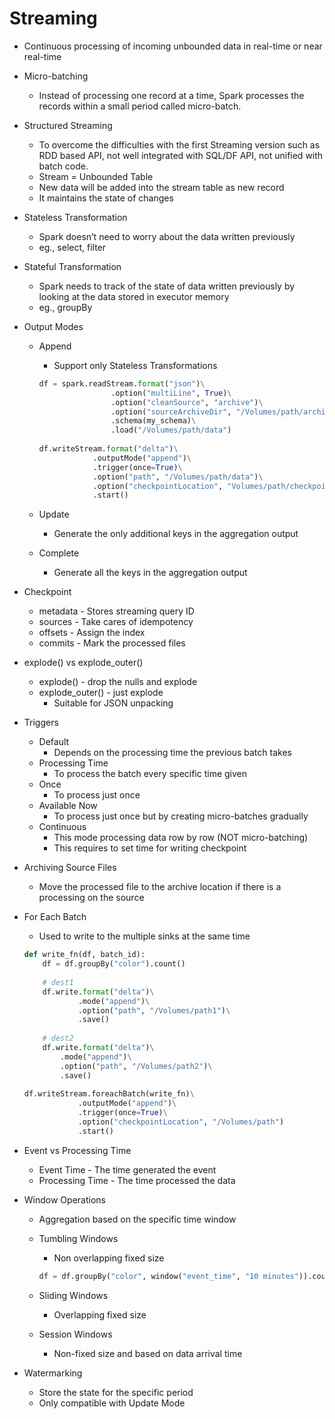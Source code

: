 # Streaming

- Continuous processing of incoming unbounded data in real-time or near real-time
- Micro-batching
    - Instead of processing one record at a time, Spark processes the records within a small period called micro-batch.
- Structured Streaming
    - To overcome the difficulties with the first Streaming version such as RDD based API, not well integrated with SQL/DF API, not unified with batch code.
    - Stream = Unbounded Table
    - New data will be added into the stream table as new record
    - It maintains the state of changes
- Stateless Transformation
    - Spark doesn’t need to worry about the data written previously
    - eg., select, filter
- Stateful Transformation
    - Spark needs to track of the state of data written previously by looking at the data stored in executor memory
    - eg., groupBy
- Output Modes
    - Append
        - Support only Stateless Transformations
        
        ```python
        df = spark.readStream.format("json")\
        				.option("multiLine", True)\
        				.option("cleanSource", "archive")\
        				.option("sourceArchiveDir", "/Volumes/path/archive")\
        				.schema(my_schema)\
        				.load("/Volumes/path/data")
        				
        df.writeStream.format("delta")\
        			.outputMode("append")\
        			.trigger(once=True)\
        			.option("path", "/Volumes/path/data")\
        			.option("checkpointLocation", "Volumes/path/checkpoint")\
        			.start()
        ```
        
    - Update
        - Generate the only additional keys in the aggregation output
    - Complete
        - Generate all the keys in the aggregation output
- Checkpoint
    - metadata - Stores streaming query ID
    - sources - Take cares of idempotency
    - offsets - Assign the index
    - commits - Mark the processed files
- explode() vs explode_outer()
    - explode() - drop the nulls and explode
    - explode_outer() - just explode
        - Suitable for JSON unpacking
- Triggers
    - Default
        - Depends on the processing time the previous batch takes
    - Processing Time
        - To process the batch every specific time given
    - Once
        - To process just once
    - Available Now
        - To process just once but by creating micro-batches gradually
    - Continuous
        - This mode processing data row by row (NOT micro-batching)
        - This requires to set time for writing checkpoint
- Archiving Source Files
    - Move the processed file to the archive location if there is a processing on the source
- For Each Batch
    - Used to write to the multiple sinks at the same time
    
    ```python
    def write_fn(df, batch_id):
    	df = df.groupBy("color").count()
    	
    	# dest1
    	df.write.format("delta")\
    			.mode("append")\
    			.option("path", "/Volumes/path1")\
    			.save()
    			
    	# dest2
    	df.write.format("delta")\
    		.mode("append")\
    		.option("path", "/Volumes/path2")\
    		.save()
    		
    df.writeStream.foreachBatch(write_fn)\
    			.outputMode("append")\
    			.trigger(once=True)\
    			.option("checkpointLocation", "/Volumes/path")
    			.start()
    ```
    
- Event vs Processing Time
    - Event Time - The time generated the event
    - Processing Time - The time processed the data
- Window Operations
    - Aggregation based on the specific time window
    - Tumbling Windows
        - Non overlapping fixed size
        
        ```python
        df = df.groupBy("color", window("event_time", "10 minutes")).count()
        ```
        
    - Sliding Windows
        - Overlapping fixed size
    - Session Windows
        - Non-fixed size and based on data arrival time
- Watermarking
    - Store the state for the specific period
    - Only compatible with Update Mode